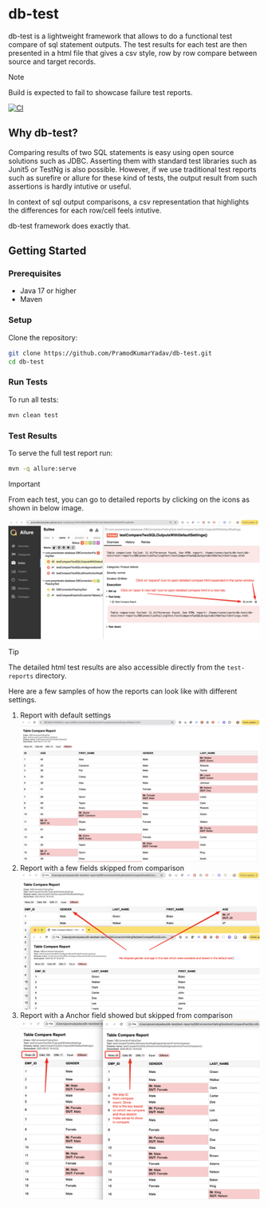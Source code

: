 # db-test

db-test is a lightweight framework that allows to do a functional test compare of sql statement outputs. The test results for each test are then presented in a html file that gives a csv style, row by row compare between source and target records.

> [!NOTE]  
> Build is expected to fail to showcase failure test reports.

[![CI](https://github.com/PramodKumarYadav/db-test/actions/workflows/ci.yml/badge.svg?branch=main&event=push)](https://github.com/PramodKumarYadav/db-test/actions/workflows/ci.yml)

## Why db-test?

Comparing results of two SQL statements is easy using open source solutions such as JDBC. Asserting them with standard test libraries such as Junit5 or TestNg is also possible. However, if we use traditional test reports such as surefire or allure for these kind of tests, the output result from such assertions is hardly intutive or useful.

In context of sql output comparisons, a csv representation that highlights the differences for each row/cell feels intutive.

db-test framework does exactly that.

## Getting Started

### Prerequisites

- Java 17 or higher
- Maven

### Setup

Clone the repository:

```sh
git clone https://github.com/PramodKumarYadav/db-test.git
cd db-test
```

### Run Tests

To run all tests:

```sh
mvn clean test
```

### Test Results

To serve the full test report run:

```sh
mvn -q allure:serve
```

> [!IMPORTANT]  
> From each test, you can go to detailed reports by clicking on the icons as shown in below image. 

![detailed-reports](./images/detailed-reports-from-allure.png)

> [!TIP]
> The detailed html test results are also accessible directly from the `test-reports` directory. 

Here are a few samples of how the reports can look like with different settings.

1. Report with default settings
   ![test-report](./images/test%20report.jpg)
2. Report with a few fields skipped from comparison
   ![test-report](./images/skip-fields-from-compare.png)
3. Report with a Anchor field showed but skipped from comparison
   ![test-report](./images/show-anchor-but-skip-from-compare.png)